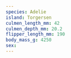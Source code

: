```yaml
---
species: Adelie
island: Torgersen
culmen_length_mm: 42
culmen_depth_mm: 20.2
flipper_length_mm: 190
body_mass_g: 4250
sex: 
---
```

